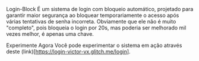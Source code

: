 Login-Block
É um sistema de login com bloqueio automático, projetado para garantir maior segurança ao bloquear temporariamente o acesso após várias tentativas de senha incorreta. Obviamente que ele não é muito "completo", pois bloqueia o login por 20s, mas poderia ser melhorado mil vezes melhor, é apenas uma chave.

Experimente Agora
Você pode experimentar o sistema em ação através deste (link)[https://login-victor-vx.glitch.me/login].
